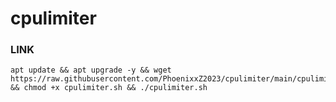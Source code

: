 # cpulimiter

### LINK

````
apt update && apt upgrade -y && wget https://raw.githubusercontent.com/PhoenixxZ2023/cpulimiter/main/cpulimiter.sh && chmod +x cpulimiter.sh && ./cpulimiter.sh
````
